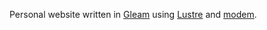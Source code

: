 Personal website written in [Gleam](
https://github.com/gleam-lang/gleam) using [Lustre](
https://github.com/lustre-labs/lustre) and [modem](
https://hexdocs.pm/modem/).
